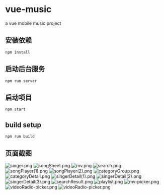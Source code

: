 # vue-music

a vue mobile music project

## 安装依赖

`npm install`

## 启动后台服务

`npm run server`

## 启动项目

`npm start`

## build setup

`npm run build`

## 页面截图

![singer.png](https://github.com/konglingwen94/vue-music/blob/master/screenshot/singer.png)
![songSheet.png](https://github.com/konglingwen94/vue-music/blob/master/screenshot/songSheet.png)
![mv.png](https://github.com/konglingwen94/vue-music/blob/master/screenshot/mv.png)
![search.png](https://github.com/konglingwen94/vue-music/blob/master/screenshot/search.png)
![songPlayer(1).png](<https://github.com/konglingwen94/vue-music/blob/master/screenshot/songPlayer(1).png>)
![songPlayer(2).png](<https://github.com/konglingwen94/vue-music/blob/master/screenshot/songPlayer(2).png>)
![categoryGroup.png](https://github.com/konglingwen94/vue-music/blob/master/screenshot/categoryGroup.png)
![categoryDetail.png](https://github.com/konglingwen94/vue-music/blob/master/screenshot/categoryDetail.png)
![singerDetail(1).png](<https://github.com/konglingwen94/vue-music/blob/master/screenshot/singerDetail(1).png>)
![singerDetail(2).png](<https://github.com/konglingwen94/vue-music/blob/master/screenshot/singerDetail(2).png>)
![singerDetail(3).png](<https://github.com/konglingwen94/vue-music/blob/master/screenshot/singerDetail(3).png>)
![searchResult.png](https://github.com/konglingwen94/vue-music/blob/master/screenshot/searchResult.png)
![playlist.png](https://github.com/konglingwen94/vue-music/blob/master/screenshot/playlist.png)
![mv-picker.png](https://github.com/konglingwen94/vue-music/blob/master/screenshot/mv-picker.png)
![videoRadio-picker.png](https://github.com/konglingwen94/vue-music/blob/master/screenshot/videoRadio-picker.png)
![videoRadio-picker.png](https://github.com/konglingwen94/vue-music/blob/master/screenshot/videoRadio-picker.png)
